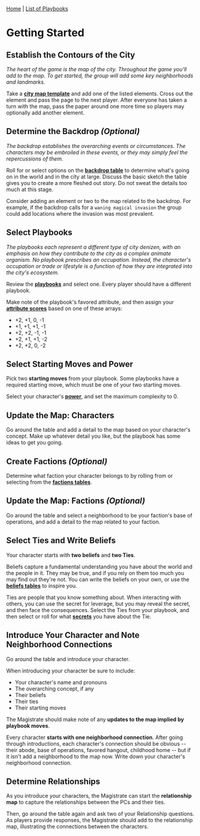 [Home](index.md) | [List of Playbooks](index.md#Playbooks)

# Getting Started

## Establish the Contours of the City
*The heart of the game is the map of the city. Throughout the game you'll add to the map. To get started, the group will add some key neighborhoods and landmarks.*

Take a [**city map template**](city-of-whispers-map-templates.pdf) and add one of the listed elements. Cross out the element and pass the page to the next player. After everyone has taken a turn with the map, pass the paper around one more time so players may optionally add another element.
 
## Determine the Backdrop *(Optional)*
*The backdrop establishes the overarching events or circumstances. The characters may be embroiled in these events, or they may simply feel the repercussions of them.*

Roll for or select options on the [**backdrop table**](Lists.md#backdrops) to determine what's going on in the world and in the city at large. Discuss the basic sketch the table gives you to create a more fleshed out story. Do not sweat the details too much at this stage.

Consider adding an element or two to the map related to the backdrop. For example, if the backdrop calls for a `waning magical invasion` the group could add locations where the invasion was most prevalent.
 
## Select Playbooks
*The playbooks each represent a different type of city denizen, with an emphasis on how they contribute to the city as a complex animate organism. No playbook prescribes an occupation. Instead, the character's occupation or trade or lifestyle is a function of how they are integrated into the city's ecosystem.*

Review the **[playbooks](Playbooks/Overview.md)** and select one. Every player should have a different playbook. 

Make note of the playbook's favored attribute, and then assign your **[attribute scores](Characters.md#Attributes)** based on one of these arrays:  

- +2, +1, 0, -1
- +1, +1, +1, -1
- +2, +2, -1, -1
- +2, +1, +1, -2
- +2, +2, 0, -2
 
## Select Starting Moves and Power
Pick two **starting moves** from your playbook. Some playbooks have a required starting move, which must be one of your two starting moves.

Select your character's **[power](Characters.md#Power)**, and set the maximum complexity to 0.

## Update the Map: Characters
Go around the table and add a detail to the map based on your character's concept. Make up whatever detail you like, but the playbook has some ideas to get you going.

## Create Factions *(Optional)*
Determine what faction your character belongs to by rolling from or selecting from the [**factions tables**](Lists.md#factions).

## Update the Map: Factions *(Optional)*
Go around the table and select a neighborhood to be your faction's base of operations, and add a detail to the map related to your faction.

## Select Ties and Write Beliefs
Your character starts with **two beliefs** and **two Ties**.

Beliefs capture a fundamental understanding you have about the world and the people in it. They may be true, and if you rely on them too much you may  find out they're not. You can write the beliefs on your own, or use the [**beliefs tables**](Lists.md#beliefs) to inspire you.

Ties are people that you know something about. When interacting with others, you can use the secret for leverage, but you may reveal the secret, and then face the consequences. Select the Ties from your playbook, and then select or roll for what [**secrets**](Lists.md#secrets) you have about the Tie.

## Introduce Your Character and Note Neighborhood Connections
Go around the table and introduce your character.

When introducing your character be sure to include:

- Your character's name and pronouns
- The overarching concept, if any
- Their beliefs
- Their ties
- Their starting moves

The Magistrate should make note of any **updates to the map implied by playbook moves**.

Every character **starts with one neighborhood connection**. After going through introductions, each character's connection should be obvious -- their abode, base of operations, favored hangout, childhood home -- but if it isn't add a neighborhood to the map now. Write down your character's neighborhood connection.

## Determine Relationships
As you introduce your characters, the Magistrate can start the **relationship map** to capture the relationships between the PCs and their ties.

Then, go around the table again and ask two of your Relationship questions. As players provide responses, the Magistrate should add to the relationship map, illustrating the connections between the characters.


